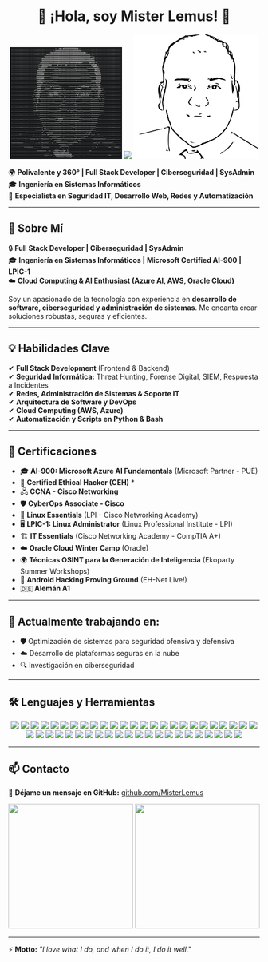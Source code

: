 <h1 align="center">👋 ¡Hola, soy Mister Lemus! 🚀</h1>

<p align="center">
  <img src="https://raw.githubusercontent.com/MisterLemus/MisterLemus/main/jcid%20me.png" width="225"/>
  <img src="https://media.giphy.com/media/xT9IgzoKnwFNmISR8I/giphy.gif" width="250"/>
    <picture>
    <source media="(prefers-color-scheme: dark)" srcset="https://raw.githubusercontent.com/MisterLemus/MisterLemus/main/jcid-me.svg">
    <img alt="Mister Lemus GitHub Profile README" src="https://raw.githubusercontent.com/MisterLemus/MisterLemus/main/LEMUS.svg" width="250"/>
  </picture>
</p>

🌍 **Polivalente y 360° | Full Stack Developer | Ciberseguridad | SysAdmin**  
🎓 **Ingeniería en Sistemas Informáticos**  
🔐 **Especialista en Seguridad IT, Desarrollo Web, Redes y Automatización**  

---

## 🚀 Sobre Mí  

🔒 **Full Stack Developer | Ciberseguridad | SysAdmin**  
🎓 **Ingeniería en Sistemas Informáticos | Microsoft Certified AI-900 | LPIC-1**  
☁️ **Cloud Computing & AI Enthusiast (Azure AI, AWS, Oracle Cloud)**  

Soy un apasionado de la tecnología con experiencia en **desarrollo de software, ciberseguridad y administración de sistemas**. Me encanta crear soluciones robustas, seguras y eficientes.

---

## 💡 Habilidades Clave  

✔ **Full Stack Development** (Frontend & Backend)  
✔ **Seguridad Informática:** Threat Hunting, Forense Digital, SIEM, Respuesta a Incidentes  
✔ **Redes, Administración de Sistemas & Soporte IT**  
✔ **Arquitectura de Software y DevOps**  
✔ **Cloud Computing (AWS, Azure)**  
✔ **Automatización y Scripts en Python & Bash**  

---

## 📜 Certificaciones  

- 🎓 **AI-900: Microsoft Azure AI Fundamentals** (Microsoft Partner - PUE)  
- 🔐 **Certified Ethical Hacker (CEH)**  *
- 🖧 **CCNA - Cisco Networking**  
- 🛡️ **CyberOps Associate - Cisco**  
- 🐧 **Linux Essentials** (LPI - Cisco Networking Academy)  
- 🖥️ **LPIC-1: Linux Administrator** (Linux Professional Institute - LPI)  
- 🏗️ **IT Essentials** (Cisco Networking Academy - CompTIA A+)  
- ☁️ **Oracle Cloud Winter Camp** (Oracle)  
- 🌍 **Técnicas OSINT para la Generación de Inteligencia** (Ekoparty Summer Workshops)  
- 📱 **Android Hacking Proving Ground** (EH-Net Live!)  
- 🇩🇪 **Alemán A1**  

---
## 🔭 Actualmente trabajando en:

- 🛡️ Optimización de sistemas para seguridad ofensiva y defensiva  
- ☁️ Desarrollo de plataformas seguras en la nube  
- 🔍 Investigación en ciberseguridad  

---

## 🛠️ Lenguajes y Herramientas  

<p align="center">
  <!-- Lenguajes de Programación -->
  <img src="https://img.shields.io/badge/Python-3776AB?style=for-the-badge&logo=python&logoColor=white"/>
  <img src="https://img.shields.io/badge/JavaScript-F7DF1E?style=for-the-badge&logo=javascript&logoColor=black"/>
  <img src="https://img.shields.io/badge/TypeScript-3178C6?style=for-the-badge&logo=typescript&logoColor=white"/>
  <img src="https://img.shields.io/badge/Go-00ADD8?style=for-the-badge&logo=go&logoColor=white"/>
  <img src="https://img.shields.io/badge/C%20Sharp-239120?style=for-the-badge&logo=csharp&logoColor=white"/>
  <img src="https://img.shields.io/badge/Bash-4EAA25?style=for-the-badge&logo=gnu-bash&logoColor=white"/>
  <img src="https://img.shields.io/badge/PHP-777BB4?style=for-the-badge&logo=php&logoColor=white"/>
  <img src="https://img.shields.io/badge/Java-ED8B00?style=for-the-badge&logo=java&logoColor=white"/>
  <img src="https://img.shields.io/badge/Kotlin-0095D5?style=for-the-badge&logo=kotlin&logoColor=white"/>
  
  <!-- Frameworks y Bibliotecas -->
  <img src="https://img.shields.io/badge/React-20232A?style=for-the-badge&logo=react&logoColor=61DAFB"/>
  <img src="https://img.shields.io/badge/Next.js-000000?style=for-the-badge&logo=nextdotjs&logoColor=white"/>
  <img src="https://img.shields.io/badge/Vue.js-4FC08D?style=for-the-badge&logo=vue.js&logoColor=white"/>
  <img src="https://img.shields.io/badge/Node.js-339933?style=for-the-badge&logo=nodedotjs&logoColor=white"/>
  <img src="https://img.shields.io/badge/Express.js-000000?style=for-the-badge&logo=express&logoColor=white"/>
  <img src="https://img.shields.io/badge/Django-092E20?style=for-the-badge&logo=django&logoColor=white"/>
  <img src="https://img.shields.io/badge/FastAPI-009688?style=for-the-badge&logo=fastapi&logoColor=white"/>
  <img src="https://img.shields.io/badge/Laravel-FF2D20?style=for-the-badge&logo=laravel&logoColor=white"/>

  <!-- Bases de Datos -->
  <img src="https://img.shields.io/badge/MySQL-4479A1?style=for-the-badge&logo=mysql&logoColor=white"/>
  <img src="https://img.shields.io/badge/PostgreSQL-336791?style=for-the-badge&logo=postgresql&logoColor=white"/>
  <img src="https://img.shields.io/badge/MongoDB-47A248?style=for-the-badge&logo=mongodb&logoColor=white"/>
  <img src="https://img.shields.io/badge/SQLite-003B57?style=for-the-badge&logo=sqlite&logoColor=white"/>
  <img src="https://img.shields.io/badge/Redis-DC382D?style=for-the-badge&logo=redis&logoColor=white"/>
  <img src="https://img.shields.io/badge/MariaDB-003545?style=for-the-badge&logo=mariadb&logoColor=white"/>

  <!-- DevOps y Cloud -->
  <img src="https://img.shields.io/badge/AWS-232F3E?style=for-the-badge&logo=amazon-aws&logoColor=white"/>
  <img src="https://img.shields.io/badge/Azure-0078D4?style=for-the-badge&logo=microsoft-azure&logoColor=white"/>
  <img src="https://img.shields.io/badge/GCP-4285F4?style=for-the-badge&logo=google-cloud&logoColor=white"/>
  <img src="https://img.shields.io/badge/Docker-2496ED?style=for-the-badge&logo=docker&logoColor=white"/>
  <img src="https://img.shields.io/badge/Kubernetes-326CE5?style=for-the-badge&logo=kubernetes&logoColor=white"/>
  <img src="https://img.shields.io/badge/Terraform-623CE4?style=for-the-badge&logo=terraform&logoColor=white"/>
  <img src="https://img.shields.io/badge/Ansible-EE0000?style=for-the-badge&logo=ansible&logoColor=white"/>

  <!-- Seguridad y Ciberseguridad -->
  <img src="https://img.shields.io/badge/Nmap-0096D6?style=for-the-badge&logo=nmap&logoColor=white"/>
  <img src="https://img.shields.io/badge/Metasploit-1F1F1F?style=for-the-badge&logo=metasploit&logoColor=white"/>
  <img src="https://img.shields.io/badge/Burp%20Suite-FE7A16?style=for-the-badge&logo=burp-suite&logoColor=black"/>
  <img src="https://img.shields.io/badge/Wireshark-0078D7?style=for-the-badge&logo=wireshark&logoColor=white"/>
  <img src="https://img.shields.io/badge/Kali%20Linux-557C94?style=for-the-badge&logo=kali-linux&logoColor=white"/>
  <img src="https://img.shields.io/badge/OSINT-232F3E?style=for-the-badge"/>
  <img src="https://img.shields.io/badge/CEH-ff0000?style=for-the-badge"/>
  <img src="https://img.shields.io/badge/CyberOps-0078D6?style=for-the-badge&logo=CyberOps&logoColor=white"/>

  <!-- CI/CD y Automatización -->
  <img src="https://img.shields.io/badge/Git-F05032?style=for-the-badge&logo=git&logoColor=white"/>
  <img src="https://img.shields.io/badge/GitHub%20Actions-2088FF?style=for-the-badge&logo=github-actions&logoColor=white"/>
  <img src="https://img.shields.io/badge/Jenkins-D24939?style=for-the-badge&logo=jenkins&logoColor=white"/>
  <img src="https://img.shields.io/badge/CircleCI-343434?style=for-the-badge&logo=circleci&logoColor=white"/>
  <img src="https://img.shields.io/badge/TravisCI-3EAAAF?style=for-the-badge&logo=travisci&logoColor=white"/>
  <img src="https://img.shields.io/badge/ArgoCD-FF4F8B?style=for-the-badge&logo=argo&logoColor=white"/>

  <!-- Herramientas Generales -->
  <img src="https://img.shields.io/badge/Jira_Service_Management-0052CC?style=for-the-badge&logo=jira&logoColor=white"/>
  <img src="https://img.shields.io/badge/MS%20Office%20Suite-D83B01?style=for-the-badge&logo=microsoft-office&logoColor=white"/>
  <img src="https://img.shields.io/badge/Figma-F24E1E?style=for-the-badge&logo=figma&logoColor=white"/>
</p>


---

## 📫 Contacto  

📩 **Déjame un mensaje en GitHub:** [github.com/MisterLemus](https://github.com/MisterLemus)  

<p align="center">
  <img src="https://media.giphy.com/media/077i6AULCXc0FKTj9s/giphy.gif" width="250" height="250"/>
  <img src="https://media.giphy.com/media/TFPdmm3rdzeZ0kP3zG/giphy.gif" width="250" height="250"/>
</p>

---

⚡ **Motto:** *"I love what I do, and when I do it, I do it well."*
